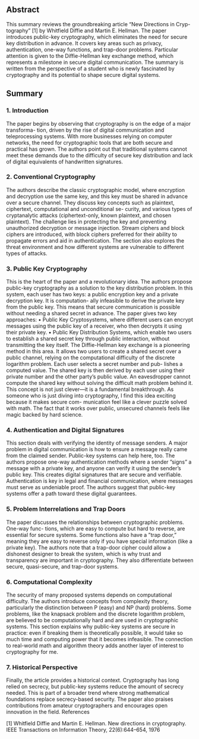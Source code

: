 ## Abstract
This summary reviews the groundbreaking article “New Directions in Cryp-
tography” [1] by Whitfield Diffie and Martin E. Hellman. The paper introduces
public-key cryptography, which eliminates the need for secure key distribution in
advance. It covers key areas such as privacy, authentication, one-way functions,
and trap-door problems. Particular attention is given to the Diffie-Hellman key
exchange method, which represents a milestone in secure digital communication.
The summary is written from the perspective of a student who is newly fascinated
by cryptography and its potential to shape secure digital systems.

## Summary
### 1. Introduction
The paper begins by observing that cryptography is on the edge of a major transforma-
tion, driven by the rise of digital communication and teleprocessing systems. With more
businesses relying on computer networks, the need for cryptographic tools that are both
secure and practical has grown. The authors point out that traditional systems cannot
meet these demands due to the difficulty of secure key distribution and lack of digital
equivalents of handwritten signatures.
### 2. Conventional Cryptography
The authors describe the classic cryptographic model, where encryption and decryption
use the same key, and this key must be shared in advance over a secure channel. They
discuss key concepts such as plaintext, ciphertext, computational and unconditional se-
curity, and various types of cryptanalytic attacks (ciphertext-only, known plaintext, and
chosen plaintext). The challenge lies in protecting the key and preventing unauthorized
decryption or message injection.
Stream ciphers and block ciphers are introduced, with block ciphers preferred for their
ability to propagate errors and aid in authentication. The section also explores the threat
environment and how different systems are vulnerable to different types of attacks.

### 3. Public Key Cryptography
This is the heart of the paper and a revolutionary idea. The authors propose public-key
cryptography as a solution to the key distribution problem. In this system, each user
has two keys: a public encryption key and a private decryption key. It is computation-
ally infeasible to derive the private key from the public key. This means that secure
communication is possible without needing a shared secret in advance.
The paper gives two key approaches:
• Public Key Cryptosystems, where different users can encrypt messages using
the public key of a receiver, who then decrypts it using their private key.
• Public Key Distribution Systems, which enable two users to establish a shared
secret key through public interaction, without transmitting the key itself.
The Diffie-Hellman key exchange is a pioneering method in this area. It allows
two users to create a shared secret over a public channel, relying on the computational
difficulty of the discrete logarithm problem. Each user selects a secret number and pub-
lishes a computed value. The shared key is then derived by each user using their private
number and the other party’s public value. An eavesdropper cannot compute the shared
key without solving the difficult math problem behind it.
This concept is not just clever—it is a fundamental breakthrough. As someone who
is just diving into cryptography, I find this idea exciting because it makes secure com-
munication feel like a clever puzzle solved with math. The fact that it works over public,
unsecured channels feels like magic backed by hard science.
### 4. Authentication and Digital Signatures
This section deals with verifying the identity of message senders. A major problem in
digital communication is how to ensure a message really came from the claimed sender.
Public-key systems can help here, too. The authors propose one-way authentication
methods where a sender ”signs” a message with a private key, and anyone can verify it
using the sender’s public key. This creates digital signatures that are secure and verifiable.
Authentication is key in legal and financial communication, where messages must
serve as undeniable proof. The authors suggest that public-key systems offer a path
toward these digital guarantees.
### 5. Problem Interrelations and Trap Doors
The paper discusses the relationships between cryptographic problems. One-way func-
tions, which are easy to compute but hard to reverse, are essential for secure systems.
Some functions also have a ”trap door,” meaning they are easy to reverse only if you
have special information (like a private key).
The authors note that a trap-door cipher could allow a dishonest designer to break
the system, which is why trust and transparency are important in cryptography. They
also differentiate between secure, quasi-secure, and trap-door systems.
### 6. Computational Complexity
The security of many proposed systems depends on computational difficulty. The authors
introduce concepts from complexity theory, particularly the distinction between P (easy)
and NP (hard) problems. Some problems, like the knapsack problem and the discrete
logarithm problem, are believed to be computationally hard and are used in cryptographic
systems.
This section explains why public-key systems are secure in practice: even if breaking
them is theoretically possible, it would take so much time and computing power that
it becomes infeasible. The connection to real-world math and algorithm theory adds
another layer of interest to cryptography for me.
### 7. Historical Perspective
Finally, the article provides a historical context. Cryptography has long relied on secrecy,
but public-key systems reduce the amount of secrecy needed. This is part of a broader
trend where strong mathematical foundations replace secrecy-based security. The paper
also praises contributions from amateur cryptographers and encourages open innovation
in the field.
References


[1] Whitfield Diffie and Martin E. Hellman. New directions in cryptography. IEEE
Transactions on Information Theory, 22(6):644–654, 1976